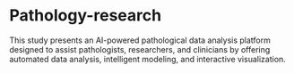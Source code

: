 # Pathology-research
This study presents an AI-powered pathological data analysis platform designed to assist pathologists, researchers, and clinicians by offering automated data analysis, intelligent modeling, and interactive visualization.
